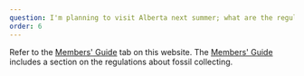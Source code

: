 ```yaml
---
question: I'm planning to visit Alberta next summer; what are the regulations about fossil collecting?
order: 6
---
```


Refer to the <a href="guide3web">Members' Guide</a> tab on this
website. The <a href="guide3web">Members' Guide</a> includes a section
on the regulations about fossil collecting.
